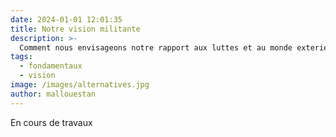 ```yaml
---
date: 2024-01-01 12:01:35
title: Notre vision militante
description: >-
  Comment nous envisageons notre rapport aux luttes et au monde exterieur du lieu
tags:
  - fondamentaux
  - vision
image: /images/alternatives.jpg
author: mallouestan
---
```


En cours de travaux